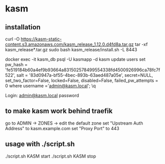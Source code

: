 # kasm

## installation

curl -O https://kasm-static-content.s3.amazonaws.com/kasm_release_1.12.0.d4fd8a.tar.gz
tar -xf kasm_release*.tar.gz
sudo bash kasm_release/install.sh -L 8443

docker exec -it kasm_db psql -U kasmapp -d kasm
update users set
    pw_hash = 'fe519184b60a4ef9b93664a831502578499554338fd4500926996ca78fc7f522',
    salt = '83d0947a-bf55-4bec-893b-63aed487a05e',
    secret=NULL, set_two_factor=False, locked=False,
    disabled=False, failed_pw_attempts = 0 where username ='admin@kasm.local';
\q

Login:
admin@kasm.local
password

## to make kasm work behind traefik
go to ADMIN -> ZONES -> edit the default zone
set "Upstream Auth Address" to kasm.example.com
set "Proxy Port" to 443

## usage with ./script.sh

./script.sh KASM start
./script.sh KASM stop
